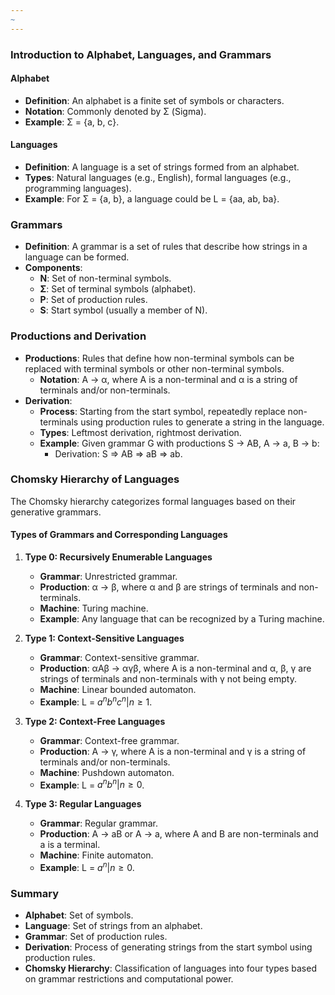 ```yaml
---
~
---
```

### Introduction to Alphabet, Languages, and Grammars

#### Alphabet
- **Definition**: An alphabet is a finite set of symbols or characters.
- **Notation**: Commonly denoted by Σ (Sigma).
- **Example**: Σ = {a, b, c}.

#### Languages
- **Definition**: A language is a set of strings formed from an alphabet.
- **Types**: Natural languages (e.g., English), formal languages (e.g., programming languages).
- **Example**: For Σ = {a, b}, a language could be L = {aa, ab, ba}.

### Grammars
- **Definition**: A grammar is a set of rules that describe how strings in a language can be formed.
- **Components**:
  - **N**: Set of non-terminal symbols.
  - **Σ**: Set of terminal symbols (alphabet).
  - **P**: Set of production rules.
  - **S**: Start symbol (usually a member of N).

### Productions and Derivation
- **Productions**: Rules that define how non-terminal symbols can be replaced with terminal symbols or other non-terminal symbols.
  - **Notation**: A → α, where A is a non-terminal and α is a string of terminals and/or non-terminals.
- **Derivation**:
  - **Process**: Starting from the start symbol, repeatedly replace non-terminals using production rules to generate a string in the language.
  - **Types**: Leftmost derivation, rightmost derivation.
  - **Example**: Given grammar G with productions S → AB, A → a, B → b:
    - Derivation: S ⇒ AB ⇒ aB ⇒ ab.

### Chomsky Hierarchy of Languages
The Chomsky hierarchy categorizes formal languages based on their generative grammars.

#### Types of Grammars and Corresponding Languages
1. **Type 0: Recursively Enumerable Languages**
   - **Grammar**: Unrestricted grammar.
   - **Production**: α → β, where α and β are strings of terminals and non-terminals.
   - **Machine**: Turing machine.
   - **Example**: Any language that can be recognized by a Turing machine.

2. **Type 1: Context-Sensitive Languages**
   - **Grammar**: Context-sensitive grammar.
   - **Production**: αAβ → αγβ, where A is a non-terminal and α, β, γ are strings of terminals and non-terminals with γ not being empty.
   - **Machine**: Linear bounded automaton.
   - **Example**: L = $a^n b^n c^n | n ≥ 1$.

3. **Type 2: Context-Free Languages**
   - **Grammar**: Context-free grammar.
   - **Production**: A → γ, where A is a non-terminal and γ is a string of terminals and/or non-terminals.
   - **Machine**: Pushdown automaton.
   - **Example**: L = $a^n b^n | n ≥ 0$.

4. **Type 3: Regular Languages**
   - **Grammar**: Regular grammar.
   - **Production**: A → aB or A → a, where A and B are non-terminals and a is a terminal.
   - **Machine**: Finite automaton.
   - **Example**: L = $a^n | n ≥ 0$.

### Summary
- **Alphabet**: Set of symbols.
- **Language**: Set of strings from an alphabet.
- **Grammar**: Set of production rules.
- **Derivation**: Process of generating strings from the start symbol using production rules.
- **Chomsky Hierarchy**: Classification of languages into four types based on grammar restrictions and computational power.